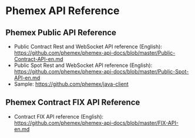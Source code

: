 
# Phemex API Reference

## Phemex Public API Reference
* Public Contract Rest and WebSocket API reference (English): https://github.com/phemex/phemex-api-docs/blob/master/Public-Contract-API-en.md
* Public Spot Rest and WebSocket API reference (English): https://github.com/phemex/phemex-api-docs/blob/master/Public-Spot-API-en.md
* Sample: https://github.com/phemex/java-client


## Phemex Contract FIX API Reference

* Contract FIX API reference (English): https://github.com/phemex/phemex-api-docs/blob/master/FIX-API-en.md
